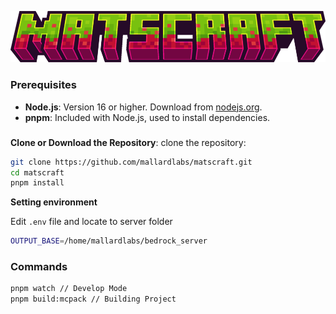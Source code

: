 ![Logo](https://github.com/MallardLabs/matsCraft/blob/master/assets/logo.png?raw=true?raw=true)

### Prerequisites

- **Node.js**: Version 16 or higher. Download from [nodejs.org](https://nodejs.org/).
- **pnpm**: Included with Node.js, used to install dependencies.

###

**Clone or Download the Repository**:
clone the repository:

```bash
git clone https://github.com/mallardlabs/matscraft.git
cd matscraft
pnpm install
```

**Setting environment**

Edit `.env` file and locate to server folder

```bash
OUTPUT_BASE=/home/mallardlabs/bedrock_server
```

### Commands

```bash
pnpm watch // Develop Mode
pnpm build:mcpack // Building Project
```
